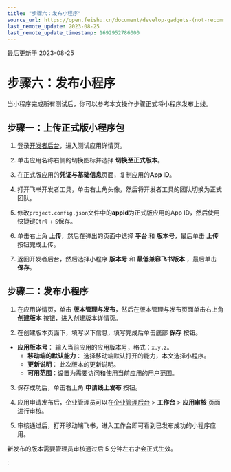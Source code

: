 ```yaml
---
title: "步骤六：发布小程序"
source_url: https://open.feishu.cn/document/develop-gadgets-(not-recommended)/develop-a-gadget-in-5-minutes/upload-project-and-release
last_remote_update: 2023-08-25
last_remote_update_timestamp: 1692952786000
---
```

最后更新于 2023-08-25

# 步骤六：发布小程序

当小程序完成所有测试后，你可以参考本文操作步骤正式将小程序发布上线。

## 步骤一：上传正式版小程序包

1. 登录[开发者后台](https://open.feishu.cn/app)，进入测试应用详情页。

2. 单击应用名称右侧的切换图标并选择 **切换至正式版本**。

3. 在正式版应用的**凭证与基础信息**页面，复制应用的**App ID**。

4. 打开飞书开发者工具，单击右上角头像，然后将开发者工具的团队切换为正式团队。

5. 修改`project.config.json`文件中的**appid**为正式版应用的App ID，然后使用快捷键`Ctrl` + `S`保存。

6. 单击右上角 **上传**，然后在弹出的页面中选择 **平台** 和 **版本号**，最后单击 **上传** 按钮完成上传。

7. 返回开发者后台，然后选择小程序 **版本号** 和 **最低兼容飞书版本** ，最后单击 **保存**。

## 步骤二：发布小程序

1. 在应用详情页，单击 **版本管理与发布**，然后在版本管理与发布页面单击右上角 **创建版本** 按钮，进入创建版本详情页。

2. 在创建版本页面下，填写以下信息，填写完成后单击底部 **保存** 按钮。

* **应用版本号**： 输入当前应用的应用版本号，格式：`x.y.z`。
    * **移动端的默认能力**： 选择移动端默认打开的能力，本文选择小程序。
    * **更新说明**： 此次版本的更新说明。
    * **可用范围**：设置为需要访问和使用当前应用的用户范围。

3. 保存成功后，单击右上角 **申请线上发布** 按钮。

4. 应用申请发布后，企业管理员可以在[企业管理后台](https://feishu.cn/admin/index) > **工作台** > **应用审核** 页面进行审核。

5. 审核通过后，打开移动端飞书，进入工作台即可看到已发布成功的小程序应用。

新发布的版本需要管理员审核通过后 5 分钟左右才会正式生效。

:
